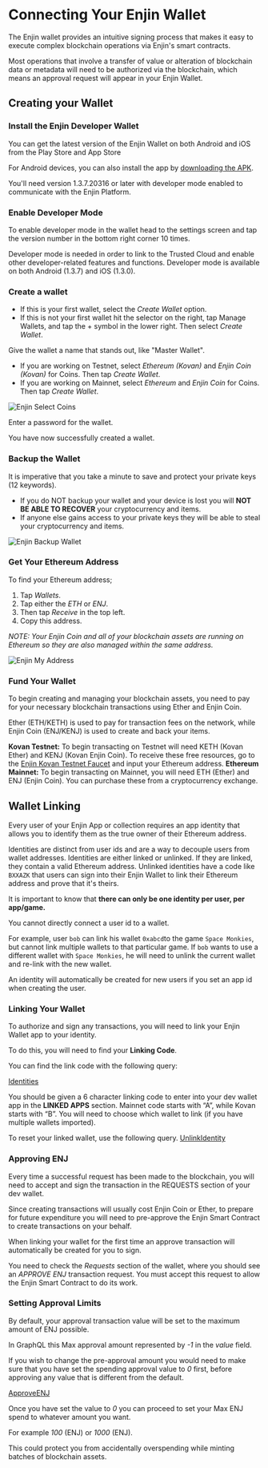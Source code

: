 # Connecting Your Enjin Wallet

The Enjin wallet provides an intuitive signing process that makes it easy to execute complex blockchain operations via Enjin's smart contracts.

Most operations that involve a transfer of value or alteration of blockchain data or metadata will need to be authorized via the blockchain, which means an approval request will appear in your Enjin Wallet.

## Creating your Wallet

### Install the Enjin Developer Wallet

You can get the latest version of the Enjin Wallet on both Android and iOS from the Play Store and App Store

For Android devices, you can also install the app by [downloading the APK](https://enjinwallet.io/apk.html). 

You'll need version 1.3.7.20316 or later with developer mode enabled to communicate with the Enjin Platform.

### Enable Developer Mode
To enable developer mode in the wallet head to the settings screen and tap the version number in the bottom right corner 10 times. 

Developer mode is needed in order to link to the Trusted Cloud and enable other developer-related features and functions. Developer mode is available on both Android (1.3.7) and iOS (1.3.0).

### Create a wallet
- If this is your first wallet, select the _Create Wallet_ option. 
- If this is not your first wallet hit the selector on the right, tap Manage Wallets, and tap the + symbol in the lower right. Then select _Create Wallet_.

Give the wallet a name that stands out, like "Master Wallet".

- If you are working on Testnet, select _Ethereum (Kovan)_ and _Enjin Coin (Kovan)_ for Coins. Then tap _Create Wallet_.
- If you are working on Mainnet, select _Ethereum_ and _Enjin Coin_ for Coins. Then tap _Create Wallet_.

![Enjin Select Coins](../docs/images/wallet_select_coins.png)

Enter a password for the wallet.

You have now successfully created a wallet.

### Backup the Wallet
It is imperative that you take a minute to save and protect your private keys (12 keywords). 

* If you do NOT backup your wallet and your device is lost you will **NOT BE ABLE TO RECOVER** your cryptocurrency and items. 
* If anyone else gains access to your private keys they will be able to steal your cryptocurrency and items.

![Enjin Backup Wallet](../docs/images/wallet_master_wallet.png)

### Get Your Ethereum Address
To find your Ethereum address;
1. Tap _Wallets_. 
2. Tap either the _ETH_ or _ENJ_. 
3. Then tap _Receive_ in the top left. 
4. Copy this address.

_NOTE: Your Enjin Coin and all of your blockchain assets are running on Ethereum so they are also managed within the same address._

![Enjin My Address](../docs/images/wallet_get_address.png)

### Fund Your Wallet

To begin creating and managing your blockchain assets, you need to pay for your necessary blockchain transactions using Ether and Enjin Coin.

Ether (ETH/KETH) is used to pay for transaction fees on the network, while Enjin Coin (ENJ/KENJ) is used to create and back your items. 

**Kovan Testnet:** To begin transacting on Testnet will need KETH (Kovan Ether) and KENJ (Kovan Enjin Coin). To receive these free resources, go to the [Enjin Kovan Testnet Faucet](https://kovan.faucet.enjin.io/) and input your Ethereum address.
**Ethereum Mainnet:** To begin transacting on Mainnet, you will need ETH (Ether) and ENJ (Enjin Coin). You can purchase these from a cryptocurrency exchange.

## Wallet Linking

Every user of your Enjin App or collection requires an app identity that allows you to identify them as the true owner of their Ethereum address.

Identities are distinct from user ids and are a way to decouple users from wallet addresses. Identities are either linked or unlinked. If they are linked, they contain a valid Ethereum address. Unlinked identities have a code like `BXXAZK` that users can sign into their Enjin Wallet to link their Ethereum address and prove that it's theirs.

It is important to know that **there can only be one identity per user, per app/game.**

You cannot directly connect a user id to a wallet.

For example, user `bob` can link his wallet `0xabcd`to the game `Space Monkies`, but cannot link multiple wallets to that particular game. If `bob` wants to use a different wallet with `Space Monkies`, he will need to unlink the current wallet and re-link with the new wallet.

An identity will automatically be created for new users if you set an app id when creating the user.

### Linking Your Wallet

To authorize and sign any transactions, you will need to link your Enjin Wallet app to your identity. 

To do this, you will need to find your **Linking Code**.

You can find the link code with the following query:

[Identities](../examples/Identities.gql)

You should be given a 6 character linking code to enter into your dev wallet app in the **LINKED APPS** section. Mainnet code starts with “A”, while Kovan starts with “B”. You will need to choose which wallet to link (if you have multiple wallets imported).

To reset your linked wallet, use the following query.
[UnlinkIdentity](../examples/UnlinkIdentity.gql)

### Approving ENJ
Every time a successful request has been made to the blockchain, you will need to accept and sign the transaction in the REQUESTS section of your dev wallet.

Since creating transactions will usually cost Enjin Coin or Ether, to prepare for future expenditure you will need to pre-approve the Enjin Smart Contract to create transactions on your behalf.  

When linking your wallet for the first time an approve transaction will automatically be created for you to sign.  

You need to check the _Requests_ section of the wallet, where you should see an _APPROVE ENJ_ transaction request. You must accept this  request to allow the Enjin Smart Contract to do its work.

### Setting Approval Limits
By default, your approval transaction value will be set to the maximum amount of ENJ possible.

In GraphQL this Max approval amount represented by _-1_ in the _value_ field.

If you wish to change the pre-approval amount you would need to make sure that you have set the spending approval value to _0_ first, before approving any value that is different from the default. 

[ApproveENJ](../examples/ApproveENJ.gql)

Once you have set the value to _0_ you can proceed to set your Max ENJ spend to whatever amount you want. 

For example _100_ (ENJ) or _1000_ (ENJ). 

This could protect you from accidentally overspending while minting batches of blockchain assets.
